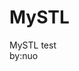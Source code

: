 # MySTL
MySTL
test  
                                                                                    by:nuo
